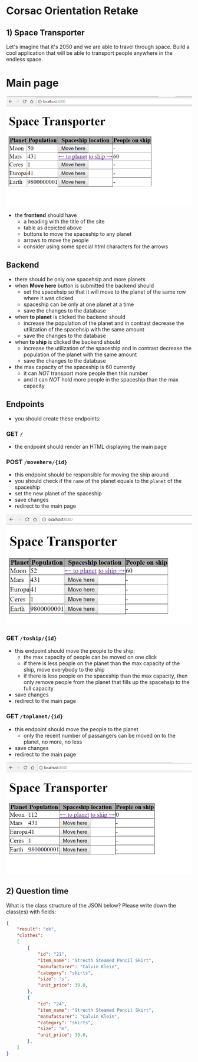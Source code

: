 # Corsac Orientation Retake

## 1) Space Transporter

Let's imagine that it's 2050 and we are able to travel through space.
Build a cool application that will be able to transport people anywhere in the endless space.

# Main page

![main](assets/Main.PNG)

- the **frontend** should have
    - a heading with the title of the site
    - table as depicted above
    - buttons to move the spaceship to any planet
    - arrows to move the people
    - consider using some special html characters for the arrows

## Backend
- there should be only one spacehsip and more planets
- when **Move here** button is submitted the backend should
    - set the spacehsip so that it will move to the planet of the same row where it was clicked
    - spaceship can be only at one planet at a time
    - save the changes to the database
- when **to planet** is clicked the backend should
    - increase the population of the planet and in contrast decrease the utilization of the spacehsip with the same amount
    - save the changes to the database
- when **to ship** is clicked the backend should
    - increase the utilization of the spaceship and in contrast decrease the population of the planet with the same amount
    - save the changes to the database
- the max capacity of the spaceship is 60 currently
    - it can *NOT* transport more people then this number
    - and it can *NOT* hold more people in the spaceship than the max capacity

## Endpoints
- you should create these endpoints:

### GET `/`
- the endpoint should render an HTML displaying the main page

### POST `/movehere/{id}`
- this endpoint should be responsible for moving the ship around
- you should check if the `name` of the planet equals to the `planet` of the spaceship
- set the new planet of the spaceship
- save changes
- redirect to the main page

![move](assets/Transportation1.PNG)

### GET `/toship/{id}`
- this endpoint should move the people to the ship:
    - the max capacity of people can be moved on one click
    - if there is less people on the planet than the max capacity of the ship, move everybody to the ship
    - if there is less people on the spaceship than the max capacity, then only remove people from the planet that fills up the spacehsip to the full capacity
- save changes
- redirect to the main page

### GET `/toplanet/{id}`
- this endpoint should move the people to the planet
    - only the recent number of passangers can be moved on to the planet, no more, no less
- save changes
- redirect to the main page    

![toplanet](assets/Transportation2.PNG)

## 2) Question time
  What is the class structure of the JSON below? Please write down the class(es) with fields:

  ```json
  {
      "result": "ok",
      "clothes":
      [
          {
              "id": "21",
              "item_name": "Strecth Steamed Pencil Skirt",
              "manufacturer": "Calvin Klein",
              "category": "skirts",
              "size": "s",
              "unit_price": 39.0,
          },
          {
              "id": "24",
              "item_name": "Strecth Steamed Pencil Skirt",
              "manufacturer": "Calvin Klein",
              "category": "skirts",
              "size": "m",
              "unit_price": 39.0,
          },
      ]
  }
  ```
